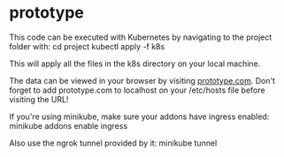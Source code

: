 # prototype
This code can be executed with Kubernetes by navigating to the project folder with:
    cd project
    kubectl apply -f k8s

This will apply all the files in the k8s directory on your local machine.

The data can be viewed in your browser by visiting [prototype.com](prototype.com). Don't forget to add prototype.com to localhost on your /etc/hosts file before visiting the URL!

If you're using minikube, make sure your addons have ingress enabled:
    minikube addons enable ingress

Also use the ngrok tunnel provided by it:
    minikube tunnel

